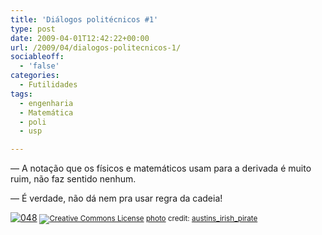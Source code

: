 ```yaml
---
title: 'Diálogos politécnicos #1'
type: post
date: 2009-04-01T12:42:22+00:00
url: /2009/04/dialogos-politecnicos-1/
sociableoff:
  - 'false'
categories:
  - Futilidades
tags:
  - engenharia
  - Matemática
  - poli
  - usp

---
```

— A notação que os físicos e matemáticos usam para a derivada é muito ruim, não faz sentido nenhum.

— É verdade, não dá nem pra usar regra da cadeia!

<a href="http://www.flickr.com/photos/42347139@N00/3051132930/" title="048" target="_blank"><img src="https://i2.wp.com/farm4.static.flickr.com/3049/3051132930_c5630f3659.jpg?w=604" alt="048" border="0" data-recalc-dims="1" /></a>
<small><a href="http://creativecommons.org/licenses/by-nc-nd/2.0/" title="Attribution-NonCommercial-NoDerivs License" target="_blank"><img src="https://i0.wp.com/blog.tiagomadeira.com/wp-content/plugins/photo-dropper/images/cc.png?resize=16%2C16" alt="Creative Commons License" border="0" align="absmiddle" data-recalc-dims="1" /></a> <a href="http://www.photodropper.com/photos/" target="_blank">photo</a> credit: <a href="http://www.flickr.com/photos/42347139@N00/3051132930/" title="austins_irish_pirate" target="_blank">austins_irish_pirate</a></small>

